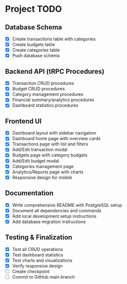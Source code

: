 # Project TODO

## Database Schema
- [x] Create transactions table with categories
- [x] Create budgets table
- [x] Create categories table
- [x] Push database schema

## Backend API (tRPC Procedures)
- [x] Transaction CRUD procedures
- [x] Budget CRUD procedures
- [x] Category management procedures
- [x] Financial summary/analytics procedures
- [x] Dashboard statistics procedures

## Frontend UI
- [x] Dashboard layout with sidebar navigation
- [x] Dashboard home page with overview cards
- [x] Transactions page with list and filters
- [x] Add/Edit transaction modal
- [x] Budgets page with category budgets
- [x] Add/Edit budget modal
- [x] Categories management page
- [x] Analytics/Reports page with charts
- [x] Responsive design for mobile

## Documentation
- [x] Write comprehensive README with PostgreSQL setup
- [x] Document all dependencies and commands
- [x] Add local development setup instructions
- [x] Add database migration instructions

## Testing & Finalization
- [x] Test all CRUD operations
- [x] Test dashboard statistics
- [x] Test charts and visualizations
- [x] Verify responsive design
- [ ] Create checkpoint
- [ ] Commit to GitHub main branch
